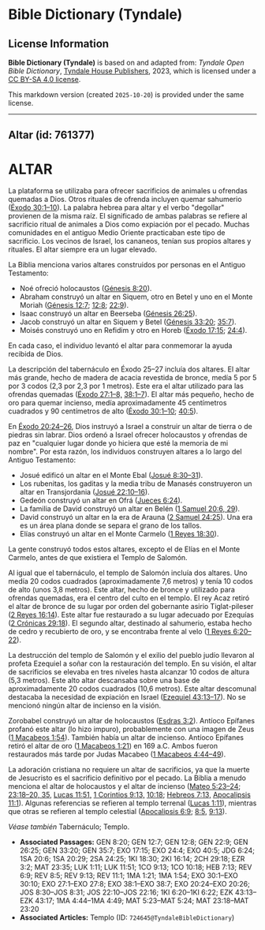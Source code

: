 # Bible Dictionary (Tyndale)

## License Information

**Bible Dictionary (Tyndale)** is based on and adapted from: _Tyndale Open Bible Dictionary_, [Tyndale House Publishers](https://tyndaleopenresources.com/), 2023, which is licensed under a [CC BY-SA 4.0 license](https://creativecommons.org/licenses/by-sa/4.0/legalcode.en).

This markdown version (created `2025-10-20`) is provided under the same license.



--------------------------------

## Altar (id: 761377)

ALTAR
=====

La plataforma se utilizaba para ofrecer sacrificios de animales u ofrendas quemadas a Dios. Otros rituales de ofrenda incluyen quemar sahumerio ([Éxodo 30:1–10](https://ref.ly/Exod30:1-Exod30:10)). La palabra hebrea para altar y el verbo "degollar" provienen de la misma raíz. El significado de ambas palabras se refiere al sacrificio ritual de animales a Dios como expiación por el pecado. Muchas comunidades en el antiguo Medio Oriente practicaban este tipo de sacrificio. Los vecinos de Israel, los cananeos, tenían sus propios altares y rituales. El altar siempre era un lugar elevado.

La Biblia menciona varios altares construidos por personas en el Antiguo Testamento:

* Noé ofreció holocaustos ([Génesis 8:20](https://ref.ly/Gen8:20)).
* Abraham construyó un altar en Siquem, otro en Betel y uno en el Monte Moriah ([Génesis 12:7](https://ref.ly/Gen12:7); [12:8](https://ref.ly/Gen12:8); [22:9](https://ref.ly/Gen22:9)).
* Isaac construyó un altar en Beerseba ([Génesis 26:25](https://ref.ly/Gen26:25)).
* Jacob construyó un altar en Siquem y Betel ([Génesis 33:20](https://ref.ly/Gen33:20); [35:7](https://ref.ly/Gen35:7)).
* Moisés construyó uno en Refidim y otro en Horeb ([Éxodo 17:15](https://ref.ly/Exod17:15); [24:4](https://ref.ly/Exod24:4)).

En cada caso, el individuo levantó el altar para conmemorar la ayuda recibida de Dios.

La descripción del tabernáculo en Éxodo 25–27 incluía dos altares. El altar más grande, hecho de madera de acacia revestida de bronce, medía 5 por 5 por 3 codos (2,3 por 2,3 por 1 metros). Este era el altar utilizado para las ofrendas quemadas ([Éxodo 27:1–8,](https://ref.ly/Exod27:1-Exod27:8) [38:1–7](https://ref.ly/Exod38:1-Exod38:7)). El altar más pequeño, hecho de oro para quemar incienso, medía aproximadamente 45 centímetros cuadrados y 90 centímetros de alto ([Éxodo 30:1–10](https://ref.ly/Exod30:1-Exod30:10); [40:5](https://ref.ly/Exod40:5)).

En [Éxodo 20:24–26](https://ref.ly/Exod20:24-Exod20:26), Dios instruyó a Israel a construir un altar de tierra o de piedras sin labrar. Dios ordenó a Israel ofrecer holocaustos y ofrendas de paz en "cualquier lugar donde yo hiciera que esté la memoria de mi nombre". Por esta razón, los individuos construyen altares a lo largo del Antiguo Testamento:

* Josué edificó un altar en el Monte Ebal ([Josué 8:30–31](https://ref.ly/Josh8:30-Josh8:31)).
* Los rubenitas, los gaditas y la media tribu de Manasés construyeron un altar en Transjordania ([Josué 22:10–16](https://ref.ly/Josh22:10-Josh22:16)).
* Gedeón construyó un altar en Ofrá ([Jueces 6:24](https://ref.ly/Judg6:24)).
* La familia de David construyó un altar en Belén ([1 Samuel 20:6, 29](https://ref.ly/1Sam20:6,1Sam20:29)).
* David construyó un altar en la era de Arauna ([2 Samuel 24:25](https://ref.ly/2Sam24:25)). Una era es un área plana donde se separa el grano de los tallos.
* Elías construyó un altar en el Monte Carmelo ([1 Reyes 18:30](https://ref.ly/1Kgs18:30)).

La gente construyó todos estos altares, excepto el de Elías en el Monte Carmelo, antes de que existiera el Templo de Salomón.

Al igual que el tabernáculo, el templo de Salomón incluía dos altares. Uno medía 20 codos cuadrados (aproximadamente 7,6 metros) y tenía 10 codos de alto (unos 3,8 metros). Este altar, hecho de bronce y utilizado para ofrendas quemadas, era el centro del culto en el templo. El rey Acaz retiró el altar de bronce de su lugar por orden del gobernante asirio Tiglat\-pileser ([2 Reyes 16:14](https://ref.ly/2Kgs16:14)). Este altar fue restaurado a su lugar adecuado por Ezequías ([2 Crónicas 29:18](https://ref.ly/2Chr29:18)). El segundo altar, destinado al sahumerio, estaba hecho de cedro y recubierto de oro, y se encontraba frente al velo ([1 Reyes 6:20–22](https://ref.ly/1Kgs6:20-1Kgs6:22)).

La destrucción del templo de Salomón y el exilio del pueblo judío llevaron al profeta Ezequiel a soñar con la restauración del templo. En su visión, el altar de sacrificios se elevaba en tres niveles hasta alcanzar 10 codos de altura (5,3 metros). Este alto altar descansaba sobre una base de aproximadamente 20 codos cuadrados (10,6 metros). Este altar descomunal destacaba la necesidad de expiación en Israel ([Ezequiel 43:13–17](https://ref.ly/Ezek43:13-Ezek43:17)). No se mencionó ningún altar de incienso en la visión.

Zorobabel construyó un altar de holocaustos ([Esdras 3:2](https://ref.ly/Ezra3:2)). Antíoco Epífanes profanó este altar (lo hizo impuro), probablemente con una imagen de Zeus ([1 Macabeos 1:54](https://ref.ly/1Macc1:54)). También había un altar de incienso. Antíoco Epífanes retiró el altar de oro ([1 Macabeos 1:21](https://ref.ly/1Macc1:21)) en 169 a.C. Ambos fueron restaurados más tarde por Judas Macabeo ([1 Macabeos 4:44–49](https://ref.ly/1Macc4:44-1Macc4:49)).

La adoración cristiana no requiere un altar de sacrificios, ya que la muerte de Jesucristo es el sacrificio definitivo por el pecado. La Biblia a menudo menciona el altar de holocaustos y el altar de incienso ([Mateo 5:23–24](https://ref.ly/Matt5:23-Matt5:24); [23:18–20, 35,](https://ref.ly/Matt23:18-Matt23:20) [Lucas 11:51,](https://ref.ly/Luke11:51) [1 Corintios 9:13,](https://ref.ly/1Cor9:13) [10:18](https://ref.ly/1Cor10:18); [Hebreos 7:13,](https://ref.ly/Heb7:13) [Apocalipsis 11:1](https://ref.ly/Rev11:1)). Algunas referencias se refieren al templo terrenal ([Lucas 1:11](https://ref.ly/Luke1:11)), mientras que otras se refieren al templo celestial ([Apocalipsis 6:9](https://ref.ly/Rev6:9); [8:5,](https://ref.ly/Rev8:5) [9:13](https://ref.ly/Rev9:13)).

*Véase también* Tabernáculo; Templo.

* **Associated Passages:** GEN 8:20; GEN 12:7; GEN 12:8; GEN 22:9; GEN 26:25; GEN 33:20; GEN 35:7; EXO 17:15; EXO 24:4; EXO 40:5; JDG 6:24; 1SA 20:6; 1SA 20:29; 2SA 24:25; 1KI 18:30; 2KI 16:14; 2CH 29:18; EZR 3:2; MAT 23:35; LUK 1:11; LUK 11:51; 1CO 9:13; 1CO 10:18; HEB 7:13; REV 6:9; REV 8:5; REV 9:13; REV 11:1; 1MA 1:21; 1MA 1:54; EXO 30:1–EXO 30:10; EXO 27:1–EXO 27:8; EXO 38:1–EXO 38:7; EXO 20:24–EXO 20:26; JOS 8:30–JOS 8:31; JOS 22:10–JOS 22:16; 1KI 6:20–1KI 6:22; EZK 43:13–EZK 43:17; 1MA 4:44–1MA 4:49; MAT 5:23–MAT 5:24; MAT 23:18–MAT 23:20
* **Associated Articles:** Templo (ID: `724645@TyndaleBibleDictionary`)

